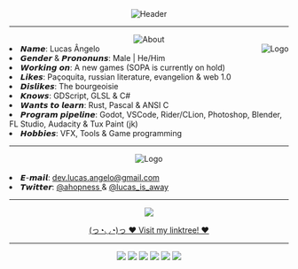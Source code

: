 <div align="center">
  <img src="https://user-images.githubusercontent.com/56614267/164998012-9e473114-9a5c-462f-9359-a0ac25b73cc4.gif" alt="Header" align="center"></img>
  <br>
  <hr>
  <img src="https://user-images.githubusercontent.com/56614267/164998583-906fdb5d-f817-4e92-a7ab-e12e18ca2561.gif" alt="About" align="center">
  <br>
  <img src="https://user-images.githubusercontent.com/56614267/164998207-f0298e53-aac0-41d6-be0d-6db58bbe6362.gif" alt="Logo" align="right">
  <li align="left"> 𝙉𝙖𝙢𝙚: Lucas Ângelo </li>
  <li align="left"> 𝙂𝙚𝙣𝙙𝙚𝙧 & 𝙋𝙧𝙤𝙣𝙤𝙣𝙪𝙣𝙨: Male | He/Him </li>
  <li align="left"> 𝙒𝙤𝙧𝙠𝙞𝙣𝙜 𝙤𝙣: A new games (SOPA is currently on hold) </li>
  <li align="left"> 𝙇𝙞𝙠𝙚𝙨: Paçoquita, russian literature, evangelion & web 1.0 </li>
  <li align="left"> 𝘿𝙞𝙨𝙡𝙞𝙠𝙚𝙨: The bourgeoisie </li>
  <li align="left"> 𝙆𝙣𝙤𝙬𝙨: GDScript, GLSL & C# </li>
  <li align="left"> 𝙒𝙖𝙣𝙩𝙨 𝙩𝙤 𝙡𝙚𝙖𝙧𝙣: Rust, Pascal & ANSI C </li>
  <li align="left"> 𝙋𝙧𝙤𝙜𝙧𝙖𝙢 𝙥𝙞𝙥𝙚𝙡𝙞𝙣𝙚: Godot, VSCode, Rider/CLion, Photoshop, Blender, FL Studio, Audacity & Tux Paint (jk) </li>
  <li align="left"> 𝙃𝙤𝙗𝙗𝙞𝙚𝙨: VFX, Tools & Game programming </li>
  <hr>
  <img src="https://user-images.githubusercontent.com/56614267/164999708-d1f038b5-785b-4964-a30f-ad6db21cbb5a.gif" alt="Logo" align="center">
  <br>
  <br>
  <li align="left"> 𝙀-𝙢𝙖𝙞𝙡: <a href="mailto:dev.lucas.angelo@gmail.com" > dev.lucas.angelo@gmail.com </a> </li>
  <li align="left"> 𝙏𝙬𝙞𝙩𝙩𝙚𝙧: <a href="https://twitter.com/ahopness" > @ahopness </a> & <a href="https://twitter.com/lucas_is_away" > @lucas_is_away </a> </li>
  <hr>
  <img src="https://64.media.tumblr.com/046e14cffa105b101fe48d90b3462603/d06300ef809cdec4-cf/s100x200/0a5b75f4bb899b8867af6cecc16b98fca9cad5b9.gif">
  <p> <a href="https://linktr.ee/ahopness" target=_blank> (っ◔◡◔)っ ♥ Visit my linktree! ♥ </a> </p>
  <hr>
  <img src="https://cyber.dabamos.de/88x31/anarchy-now.gif">
  <img src="https://cyber.dabamos.de/88x31/24hc.gif">
  <img src="https://cyber.dabamos.de/88x31/archlinux.gif">
  <img src="https://anlucas.neocities.org/blacksun_icon2.gif">
  <img src="https://anlucas.neocities.org/valid401.png">
  <img src="https://anlucas.neocities.org/geocities_silicon_valley01.gif">
  
</div>


  
